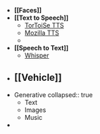 - **[[Faces]]**
- **[[Text to Speech]]**
	- [TorToiSe TTS](https://github.com/neonbjb/tortoise-tts)
	- [Mozilla TTS](https://github.com/mozilla/TTS)
	-
- **[[Speech to Text]]**
	- [Whisper](https://github.com/openai/whisper)
- [[Vehicle]]
	-
- Generative
  collapsed:: true
	- Text
	- Images
	- Music
-